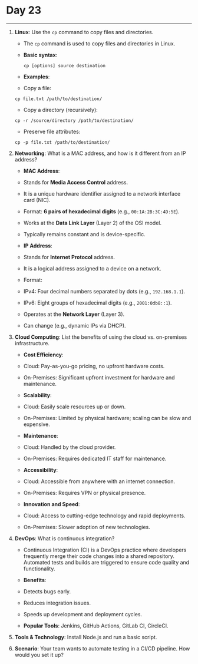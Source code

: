 # Day 23

---

1. **Linux**: Use the `cp` command to copy files and directories.
   - The `cp` command is used to copy files and directories in Linux. 

   - **Basic syntax**:  
     ```
     cp [options] source destination
     ```
   - **Examples**:
    - Copy a file:  
     ```
     cp file.txt /path/to/destination/
     ```
    - Copy a directory (recursively):  
     ```
     cp -r /source/directory /path/to/destination/
     ```
    - Preserve file attributes:  
     ```
     cp -p file.txt /path/to/destination/
     ```


2. **Networking**: What is a MAC address, and how is it different from an IP address?
   - **MAC Address**:
    - Stands for **Media Access Control** address.
    - It is a unique hardware identifier assigned to a network interface card (NIC).
    - Format: **6 pairs of hexadecimal digits** (e.g., `00:1A:2B:3C:4D:5E`).
    - Works at the **Data Link Layer** (Layer 2) of the OSI model.
    - Typically remains constant and is device-specific.

   - **IP Address**:
    - Stands for **Internet Protocol** address.
    - It is a logical address assigned to a device on a network.
   - Format: 
    - IPv4: Four decimal numbers separated by dots (e.g., `192.168.1.1`).
    - IPv6: Eight groups of hexadecimal digits (e.g., `2001:0db8::1`).
    - Operates at the **Network Layer** (Layer 3).
    - Can change (e.g., dynamic IPs via DHCP).


3. **Cloud Computing**: List the benefits of using the cloud vs. on-premises infrastructure.
   - **Cost Efficiency**:
    - Cloud: Pay-as-you-go pricing, no upfront hardware costs.
    - On-Premises: Significant upfront investment for hardware and maintenance.

   - **Scalability**:
    - Cloud: Easily scale resources up or down.
    - On-Premises: Limited by physical hardware; scaling can be slow and expensive.

   - **Maintenance**:
    - Cloud: Handled by the cloud provider.
    - On-Premises: Requires dedicated IT staff for maintenance.

   - **Accessibility**:
    - Cloud: Accessible from anywhere with an internet connection.
    - On-Premises: Requires VPN or physical presence.

   - **Innovation and Speed**:
    - Cloud: Access to cutting-edge technology and rapid deployments.
    - On-Premises: Slower adoption of new technologies.


4. **DevOps**: What is continuous integration?
   - Continuous Integration (CI) is a DevOps practice where developers frequently merge their code changes into a shared repository. Automated tests and builds are triggered to ensure code quality and functionality.

   - **Benefits**:
    - Detects bugs early.
    - Reduces integration issues.
    - Speeds up development and deployment cycles.
   - **Popular Tools**: Jenkins, GitHub Actions, GitLab CI, CircleCI.


5. **Tools & Technology**: Install Node.js and run a basic script.
6. **Scenario**: Your team wants to automate testing in a CI/CD pipeline. How would you set it up?

